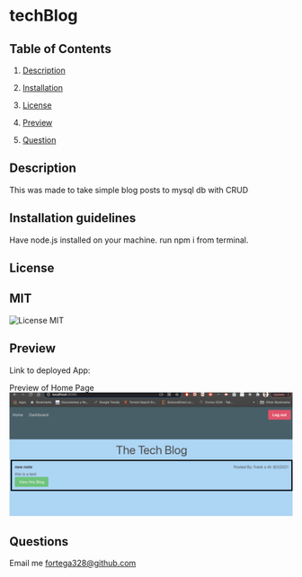 # techBlog




  ## Table of Contents 

  1. [Description](#description) 

  2. [Installation](#installation-guidelines) 

  3. [License](#license) 

  4. [Preview](#preview)

  5. [Question](#questions)  


  ## Description 

  This was made to take simple blog posts to mysql db with CRUD
 
  ## Installation guidelines 

  Have node.js installed on your machine. 
  run npm i from terminal.

  ## License 

  ## MIT
  ![License MIT](https://img.shields.io/badge/license-MIT-blue)
  
  ## Preview

  Link to deployed App: 

  Preview of Home Page <br>
  ![Preview](./public/assets/homepage.png)

  ## Questions 
  Email me fortega328@github.com